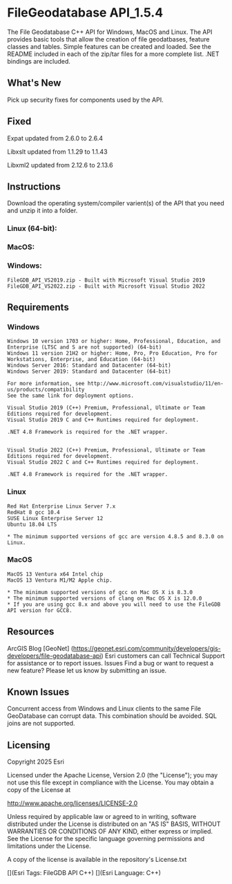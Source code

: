 
# FileGeodatabase API_1.5.4
The File Geodatabase C++ API for Windows, MacOS and Linux. The API provides basic tools that allow the creation of file geodatbases, feature classes and tables. Simple features can be created and loaded. See the README included in each of the zip/tar files for a more complete list. .NET bindings are included.

## What's New
Pick up security fixes for components used by the API.

## Fixed
Expat updated from 2.6.0 to 2.6.4

Libxslt updated from 1.1.29 to 1.1.43

Libxml2 updated from 2.12.6 to 2.13.6

## Instructions
Download the operating system/compiler varient(s) of the API that you need and unzip it into a folder.

### Linux (64-bit):


### MacOS:


### Windows:

	FileGDB_API_VS2019.zip - Built with Microsoft Visual Studio 2019
	FileGDB_API_VS2022.zip - Built with Microsoft Visual Studio 2022
## Requirements
### Windows
    Windows 10 version 1703 or higher: Home, Professional, Education, and Enterprise (LTSC and S are not supported) (64-bit)
    Windows 11 version 21H2 or higher: Home, Pro, Pro Education, Pro for Workstations, Enterprise, and Education (64-bit)		
    Windows Server 2016: Standard and Datacenter (64-bit)
    Windows Server 2019: Standard and Datacenter (64-bit)
	
    For more information, see http://www.microsoft.com/visualstudio/11/en-us/products/compatibility
    See the same link for deployment options.
	
    Visual Studio 2019 (C++) Premium, Professional, Ultimate or Team Editions required for development.
    Visual Studio 2019 C and C++ Runtimes required for deployment.

    .NET 4.8 Framework is required for the .NET wrapper.

	
    Visual Studio 2022 (C++) Premium, Professional, Ultimate or Team Editions required for development.
    Visual Studio 2022 C and C++ Runtimes required for deployment.
    
    .NET 4.8 Framework is required for the .NET wrapper.
### Linux
    Red Hat Enterprise Linux Server 7.x
    RedHat 8 gcc 10.4
    SUSE Linux Enterprise Server 12
    Ubuntu 18.04 LTS

    * The minimum supported versions of gcc are version 4.8.5 and 8.3.0 on Linux.
### MacOS
    MacOS 13 Ventura x64 Intel chip
    MacOS 13 Ventura M1/M2 Apple chip.
	
    * The minimum supported versions of gcc on Mac OS X is 8.3.0
    * The minimum supported versions of clang on Mac OS X is 12.0.0
	* If you are using gcc 8.x and above you will need to use the FileGDB API version for GCC8.
## Resources
ArcGIS Blog
[GeoNet] (https://geonet.esri.com/community/developers/gis-developers/file-geodatabase-api)
Esri customers can call Technical Support for assistance or to report issues.
Issues
Find a bug or want to request a new feature? Please let us know by submitting an issue.

## Known Issues
Concurrent access from Windows and Linux clients to the same File GeoDatabase can corrupt data. This combination should be avoided.
SQL joins are not supported.
## Licensing
Copyright 2025 Esri

Licensed under the Apache License, Version 2.0 (the "License"); you may not use this file except in compliance with the License. You may obtain a copy of the License at

http://www.apache.org/licenses/LICENSE-2.0

Unless required by applicable law or agreed to in writing, software distributed under the License is distributed on an "AS IS" BASIS, WITHOUT WARRANTIES OR CONDITIONS OF ANY KIND, either express or implied. See the License for the specific language governing permissions and limitations under the License.

A copy of the license is available in the repository's License.txt

[](Esri Tags: FileGDB API C++) [](Esri Language: C++)​
